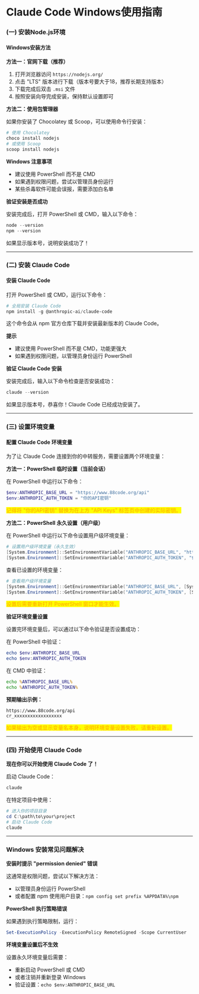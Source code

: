 # Claude Code Windows使用指南

### (一) 安装Node.js环境

#### Windows安装方法

**方法一：官网下载（推荐）**

1. 打开浏览器访问 `https://nodejs.org/`
2. 点击 "LTS" 版本进行下载（版本号要大于18，推荐长期支持版本）
3. 下载完成后双击 `.msi` 文件
4. 按照安装向导完成安装，保持默认设置即可

**方法二：使用包管理器**

如果你安装了 Chocolatey 或 Scoop，可以使用命令行安装：

```powershell
# 使用 Chocolatey
choco install nodejs
# 或使用 Scoop
scoop install nodejs
```

**Windows 注意事项**

- 建议使用 PowerShell 而不是 CMD
- 如果遇到权限问题，尝试以管理员身份运行
- 某些杀毒软件可能会误报，需要添加白名单

**验证安装是否成功**

安装完成后，打开 PowerShell 或 CMD，输入以下命令：

```powershell
node --version
npm --version
```

如果显示版本号，说明安装成功了！

***

### (二) 安装 Claude Code

#### 安装 Claude Code

打开 PowerShell 或 CMD，运行以下命令：

```powershell
# 全局安装 Claude Code
npm install -g @anthropic-ai/claude-code
```

这个命令会从 npm 官方仓库下载并安装最新版本的 Claude Code。

**提示**

- 建议使用 PowerShell 而不是 CMD，功能更强大
- 如果遇到权限问题，以管理员身份运行 PowerShell

**验证 Claude Code 安装**

安装完成后，输入以下命令检查是否安装成功：

```powershell
claude --version
```

如果显示版本号，恭喜你！Claude Code 已经成功安装了。

***

### (三) 设置环境变量

#### 配置 Claude Code 环境变量

为了让 Claude Code 连接到你的中转服务，需要设置两个环境变量：

**方法一：PowerShell 临时设置（当前会话）**

在 PowerShell 中运行以下命令：

```powershell
$env:ANTHROPIC_BASE_URL = "https://www.88code.org/api"
$env:ANTHROPIC_AUTH_TOKEN = "你的API密钥"
```

<mark style="color:orange;">记得将 "你的API密钥" 替换为在上方 "API Keys" 标签页中创建的实际密钥。</mark>

**方法二：PowerShell 永久设置（用户级）**

在 PowerShell 中运行以下命令设置用户级环境变量：

```powershell
# 设置用户级环境变量（永久生效）
[System.Environment]::SetEnvironmentVariable("ANTHROPIC_BASE_URL", "https://www.88code.org/api", [System.EnvironmentVariableTarget]::User)
[System.Environment]::SetEnvironmentVariable("ANTHROPIC_AUTH_TOKEN", "你的API密钥", [System.EnvironmentVariableTarget]::User)
```

查看已设置的环境变量：

```powershell
# 查看用户级环境变量
[System.Environment]::GetEnvironmentVariable("ANTHROPIC_BASE_URL", [System.EnvironmentVariableTarget]::User)
[System.Environment]::GetEnvironmentVariable("ANTHROPIC_AUTH_TOKEN", [System.EnvironmentVariableTarget]::User)
```

<mark style="color:orange;">设置后需要重新打开 PowerShell 窗口才能生效。</mark>

**验证环境变量设置**

设置完环境变量后，可以通过以下命令验证是否设置成功：

在 PowerShell 中验证：

```powershell
echo $env:ANTHROPIC_BASE_URL
echo $env:ANTHROPIC_AUTH_TOKEN
```

在 CMD 中验证：

```cmd
echo %ANTHROPIC_BASE_URL%
echo %ANTHROPIC_AUTH_TOKEN%
```

**预期输出示例：**

```
https://www.88code.org/api
cr_xxxxxxxxxxxxxxxxxx
```

<mark style="color:orange;">如果输出为空或显示变量名本身，说明环境变量设置失败，请重新设置。</mark>

***

### (四) 开始使用 Claude Code

**现在你可以开始使用 Claude Code 了！**

启动 Claude Code：

```powershell
claude
```

在特定项目中使用：

```powershell
# 进入你的项目目录
cd C:\path\to\your\project
# 启动 Claude Code
claude
```

***

### Windows 安装常见问题解决

**安装时提示 "permission denied" 错误**

这通常是权限问题，尝试以下解决方法：

- 以管理员身份运行 PowerShell
- 或者配置 npm 使用用户目录：`npm config set prefix %APPDATA%\npm`

**PowerShell 执行策略错误**

如果遇到执行策略限制，运行：

```powershell
Set-ExecutionPolicy -ExecutionPolicy RemoteSigned -Scope CurrentUser
```

**环境变量设置后不生效**

设置永久环境变量后需要：

- 重新启动 PowerShell 或 CMD
- 或者注销并重新登录 Windows
- 验证设置：`echo $env:ANTHROPIC_BASE_URL`
